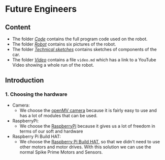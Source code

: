 # Future Engineers

## Content

+ The folder *[Code](https://github.com/jateute/HHG2022FE/tree/main/Code)* contains the full program code used on the robot.
+ The folder *[Robot](https://github.com/jateute/HHG2022FE/tree/main/Robot)* contains six pictures of the robot.
+ The folder *[Technical sketches](https://github.com/jateute/HHG2022FE/tree/main/Technical%20sketches)* contains sketches of components of the car.
+ The folder *[Video](https://github.com/jateute/HHG2022FE/tree/main/Video)* contains a file `video.md` which has a link to a YouTube Video showing a whole run of the robot.

## Introduction

### 1. Choosing the hardware
+ Camera: 
    + We choose the [openMV camera](https://openmv.io/) because it is fairly easy to use and has a lot of modules that can be used.
+ RaspberryPi:
    + We choose the [RaspberryPi]() because it gives us a lot of freedom in terms of our soft and hardware
+ Raspberry Pi Build HAT:
    + We choose the [Raspberry Pi Build HAT](https://www.raspberrypi.com/products/build-hat/), so that we didn't need to use other motors and motor drives. With this solution we can use the normal Spike Prime Motors and Sensors.
